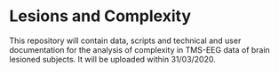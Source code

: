 # Lesions and Complexity

This repository will contain data, scripts and technical and user documentation for the analysis of complexity in TMS-EEG data of brain lesioned subjects. It will be uploaded within 31/03/2020.

